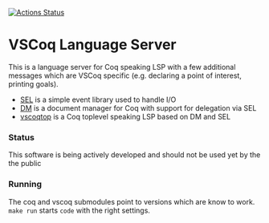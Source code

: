 [![Actions Status](https://github.com/gares/vscoq-language-server/workflows/CI/badge.svg)](https://github.com/gares/vscoq-language-server/actions)

# VSCoq Language Server

This is a language server for Coq speaking LSP with a few additional messages
which are VSCoq specific (e.g. declaring a point of interest, printing goals).

- [SEL](sel/) is a simple event library used to handle I/O
- [DM](dm/) is a document manager for Coq with support for delegation via SEL
- [vscoqtop](vscoqtop/) is a Coq toplevel speaking LSP based on DM and SEL

### Status

This software is being actively developed and should not be used yet by the
the public
### Running

The coq and vscoq submodules point to versions which are know to work.
`make run` starts `code` with the right settings.
